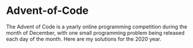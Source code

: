 # Advent-of-Code
The Advent of Code is a yearly online programming competition during the month of December, with one small programming problem being released each day of the month. Here are my solutions for the 2020 year.
